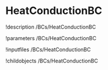 <!-- MOOSE Documentation Stub: Remove this when content is added. -->

# HeatConductionBC
!description /BCs/HeatConductionBC

!parameters /BCs/HeatConductionBC

!inputfiles /BCs/HeatConductionBC

!childobjects /BCs/HeatConductionBC

